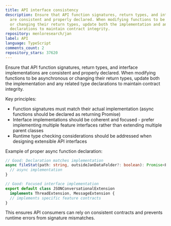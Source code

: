 ```yaml
---
title: API interface consistency
description: Ensure that API function signatures, return types, and interface implementations
  are consistent and properly declared. When modifying functions to be asynchronous
  or changing their return types, update both the implementation and any related type
  declarations to maintain contract integrity.
repository: menloresearch/jan
label: API
language: TypeScript
comments_count: 2
repository_stars: 37620
---
```


Ensure that API function signatures, return types, and interface implementations are consistent and properly declared. When modifying functions to be asynchronous or changing their return types, update both the implementation and any related type declarations to maintain contract integrity.

Key principles:
- Function signatures must match their actual implementation (async functions should be declared as returning Promise)
- Interface implementations should be coherent and focused - prefer implementing multiple feature interfaces rather than extending multiple parent classes
- Runtime type checking considerations should be addressed when designing extensible API interfaces

Example of proper async function declaration:
```typescript
// Good: Declaration matches implementation
async fileStat(path: string, outsideJanDataFolder?: boolean): Promise<FileStat | undefined> {
  // async implementation
}

// Good: Focused interface implementation
export default class JSONConversationalExtension
  implements ThreadExtension, MessageExtension {
  // implements specific feature contracts
}
```

This ensures API consumers can rely on consistent contracts and prevents runtime errors from signature mismatches.